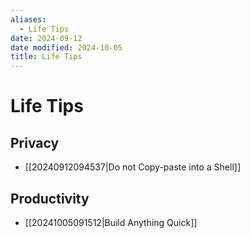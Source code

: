 ```yaml
---
aliases:
  - Life Tips
date: 2024-09-12
date modified: 2024-10-05
title: Life Tips
---
```


# Life Tips

## Privacy

- [[20240912094537|Do not Copy-paste into a Shell]]

## Productivity

- [[20241005091512|Build Anything Quick]]
